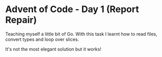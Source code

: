 # Advent of Code - Day 1 (Report Repair)

Teaching myself a little bit of Go. With this task I learnt how to read files, convert types and loop over slices.

It's not the most elegant solution but it works!

